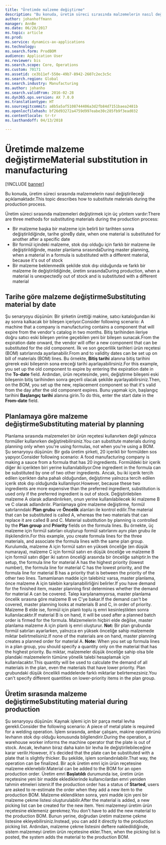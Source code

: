 ```yaml
---
title: "Üretimde malzeme değiştirme"
description: "Bu konuda, üretim süreci sırasında malzemelerin nasıl değiştirileceği açıklamaktadır."
author: johanhoffmann
manager: AnnBe
ms.date: 06/20/2017
ms.topic: article
ms.prod: 
ms.service: dynamics-ax-applications
ms.technology: 
ms.search.form: ProdBOM
audience: Application User
ms.reviewer: bis
ms.search.scope: Core, Operations
ms.custom: 70171
ms.assetid: ce3b11ef-550e-49b7-8942-2607c2ec3c5c
ms.search.region: Global
ms.search.industry: Manufacturing
ms.author: johanho
ms.search.validFrom: 2016-02-28
ms.dyn365.ops.version: AX 7.0.0
ms.translationtype: HT
ms.sourcegitcommit: a8b5a5af5108744406a3d2fb84d7151baea2481b
ms.openlocfilehash: bf26d93272a4759d997eabe30c285fb9f3ead032
ms.contentlocale: tr-tr
ms.lasthandoff: 04/13/2018

---
```


# <a name="material-substitution-in-manufacturing"></a><span data-ttu-id="cb810-103">Üretimde malzeme değiştirme</span><span class="sxs-lookup"><span data-stu-id="cb810-103">Material substitution in manufacturing</span></span>

[!INCLUDE [banner](../includes/banner.md)]

<span data-ttu-id="cb810-104">Bu konuda, üretim süreci sırasında malzemelerin nasıl değiştirileceği açıklamaktadır.</span><span class="sxs-lookup"><span data-stu-id="cb810-104">This topic describes how to substitute materials during the production process.</span></span> 

<span data-ttu-id="cb810-105">Üretim süreci sırasında malzemeleri değiştirmek için üç yöntem vardır:</span><span class="sxs-lookup"><span data-stu-id="cb810-105">There are three methods for substituting materials during the production process:</span></span>

-   <span data-ttu-id="cb810-106">Bir malzeme başka bir malzeme için belirli bir tarihten sonra değiştirildiğinde, tarihe göre</span><span class="sxs-lookup"><span data-stu-id="cb810-106">By date, when one material is substituted for another after a specific date</span></span>
-   <span data-ttu-id="cb810-107">Bir formül içindeki malzeme, stok dışı olduğu için farklı bir malzeme ile değiştirildiğinde, master planlama sırasında</span><span class="sxs-lookup"><span data-stu-id="cb810-107">During master planning, when a material in a formula is substituted with a different material, because it's out of stock</span></span>
-   <span data-ttu-id="cb810-108">Bir malzeme beklenmedik şekilde stok dışı olduğunda ve farklı bir malzeme ile değiştirildiğinde, üretim sırasında</span><span class="sxs-lookup"><span data-stu-id="cb810-108">During production, when a material is unexpectedly out of stock and is substituted with a different material</span></span>

## <a name="substituting-material-by-date"></a><span data-ttu-id="cb810-109">Tarihe göre malzeme değiştirme</span><span class="sxs-lookup"><span data-stu-id="cb810-109">Substituting material by date</span></span>
<span data-ttu-id="cb810-110">Şu senaryoyu düşünün: Bir şirketin ürettiği makine, satıcı kataloğundan iki ay sonra kalkacak bir bileşen içeriyor.</span><span class="sxs-lookup"><span data-stu-id="cb810-110">Consider following scenario: A machine that a company is manufacturing contains a component that will expire from the vendor's catalog in two months.</span></span> <span data-ttu-id="cb810-111">Bitiş tarihinden ileriye doğru satıcı eski bileşen yerine geçebilen yeni bir bileşen sunacak.</span><span class="sxs-lookup"><span data-stu-id="cb810-111">From the expiration date onward, the vendor will offer a new component that can be substituted for the old component.</span></span> <span data-ttu-id="cb810-112">İlk ve son geçerlilik tarihleri ürün reçetesi (BOM) satırlarında ayarlanabilir.</span><span class="sxs-lookup"><span data-stu-id="cb810-112">From and to validity dates can be set up on bill of materials (BOM) lines.</span></span> <span data-ttu-id="cb810-113">Bu örnekte, **Bitiş tarihi** alanına bitiş tarihini girerek eski bileşenin sona ereceği tarihi ayarlayabilirsiniz.</span><span class="sxs-lookup"><span data-stu-id="cb810-113">For this example, you set up the old component to expire by entering the expiration date in the **To-date** field.</span></span> <span data-ttu-id="cb810-114">Ardından, ürün reçetesinde, yeni, değiştirme bileşeni eski bileşenin bitiş tarihinden sonra geçerli olacak şekilde ayarlayabilirsiniz.</span><span class="sxs-lookup"><span data-stu-id="cb810-114">Then, on the BOM, you set up the new, replacement component so that it's valid from the day after the old component expires.</span></span> <span data-ttu-id="cb810-115">Bunu yapmak için, başlangıç tarihini **Başlangıç tarihi** alanına girin.</span><span class="sxs-lookup"><span data-stu-id="cb810-115">To do this, enter the start date in the **From-date** field.</span></span>

## <a name="substituting-material-by-planning"></a><span data-ttu-id="cb810-116">Planlamaya göre malzeme değiştirme</span><span class="sxs-lookup"><span data-stu-id="cb810-116">Substituting material by planning</span></span>
<span data-ttu-id="cb810-117">Planlama sırasında malzemeleri bir ürün reçetesi kullanırken değil yalnızca formüller kullanırken değiştirebilirsiniz.</span><span class="sxs-lookup"><span data-stu-id="cb810-117">You can substitute materials during planning only when you're using formulas, not when you're using a BOM.</span></span> <span data-ttu-id="cb810-118">Şu senaryoyu düşünün: Bir gıda üretim şirketi, 20 içerikli bir formülden sos yapıyor.</span><span class="sxs-lookup"><span data-stu-id="cb810-118">Consider following scenario: A food manufacturing company is making a sauce from a formula that has 20 ingredients.</span></span> <span data-ttu-id="cb810-119">Formüldeki bir içerik diğer iki içerikten biri yerine kullanılabiliyor.</span><span class="sxs-lookup"><span data-stu-id="cb810-119">One ingredient in the formula can be substituted by one of two other ingredients.</span></span> <span data-ttu-id="cb810-120">Ancak, bu iki içerik tercih edilen içerikten daha pahalı olduğundan, değiştirme yalnızca tercih edilen içerik stok dışı olduğunda kullanılıyor.</span><span class="sxs-lookup"><span data-stu-id="cb810-120">However, because these two ingredients are more expensive than the preferred ingredient, substitution is used only if the preferred ingredient is out of stock.</span></span> <span data-ttu-id="cb810-121">Değiştirilebilen malzeme A olarak adlandırılırken, onun yerine kullanılabilecek iki malzeme B ve C olarak adlandırılır. Planlamaya göre malzeme değiştirme, formül satırlarındaki **Plan grubu** ve **Öncelik** alanları ile kontrol edilir.</span><span class="sxs-lookup"><span data-stu-id="cb810-121">The material that can be substituted is called A, whereas the two materials that can replace it are called B and C. Material substitution by planning is controlled by the **Plan group** and **Priority** fields on the formula lines.</span></span> <span data-ttu-id="cb810-122">Bu örnekte, üç malzeme için formül satırları oluşturup formül satırlarını aynı plan grubu ile ilişkilendirin.</span><span class="sxs-lookup"><span data-stu-id="cb810-122">For this example, you create formula lines for the three materials, and associate the formula lines with the same plan group.</span></span> <span data-ttu-id="cb810-123">Kurulumda, malzeme A için formül satırı en yüksek önceliğe (en düşük numaraya), malzeme C için formül satırı en düşük önceliğe ve malzeme B için formül satırı diğer iki satırın önceliği arasında bir önceliğe sahiptir.</span><span class="sxs-lookup"><span data-stu-id="cb810-123">In the setup, the formula line for material A has the highest priority (lowest number), the formula line for material C has the lowest priority, and the formula line for material B has a priority that is between the priority of the other two lines.</span></span> <span data-ttu-id="cb810-124">Tamamlanan madde için talebiniz varsa, master planlama, önce malzeme A için talebin karşılanabilirliğini belirler.</span><span class="sxs-lookup"><span data-stu-id="cb810-124">If you have demand for the finished item, master planning first determines whether the demand for material A can be covered.</span></span> <span data-ttu-id="cb810-125">Talep karşılanamıyorsa, master planlama öncelik sırasına göre malzeme B ve C'ye bakar.</span><span class="sxs-lookup"><span data-stu-id="cb810-125">If the demand can't be covered, master planning looks at materials B and C, in order of priority.</span></span> <span data-ttu-id="cb810-126">Malzeme B elde ise, formül için planlı toplu iş emri kesinleştikten sonra kullanılacaktır.</span><span class="sxs-lookup"><span data-stu-id="cb810-126">If material B is on hand, it will be used after a planned batch order is firmed for the formula.</span></span> <span data-ttu-id="cb810-127">Malzemelerin hiçbiri elde değilse, master planlama malzeme A için planlı iş emri oluşturur. **Not:** Bir plan grubunda formül satırları ayarlarken, yalnızca en yüksek önceliğe sahip malzemede miktar belirtmelisiniz.</span><span class="sxs-lookup"><span data-stu-id="cb810-127">If none of the materials are on hand, master planning creates a planned order for material A. **Note:** When you set up formula lines in a plan group, you should specify a quantity only on the material that has the highest priority.</span></span> <span data-ttu-id="cb810-128">Bu miktar, malzemeler düşük önceliğe sahip olsa bile plandaki malzemelerin tümüne yönelik talebi hesaplamak için kullanılacaktır.</span><span class="sxs-lookup"><span data-stu-id="cb810-128">This quantity will be used to calculate the demand of all materials in the plan, even the materials that have lower priority.</span></span> <span data-ttu-id="cb810-129">Plan grubundaki düşük öncelikli maddelerde farklı miktarlar belirtemezsiniz.</span><span class="sxs-lookup"><span data-stu-id="cb810-129">You can't specify different quantities on lower-priority items in the plan group.</span></span>

## <a name="substituting-material-during-production"></a><span data-ttu-id="cb810-130">Üretim sırasında malzeme değiştirme</span><span class="sxs-lookup"><span data-stu-id="cb810-130">Substituting material during production</span></span>
<span data-ttu-id="cb810-131">Şu senaryoyu düşünün: Kaynak işlemi için bir parça metal levha gerekli.</span><span class="sxs-lookup"><span data-stu-id="cb810-131">Consider the following scenario: A piece of metal plate is required for a welding operation.</span></span> <span data-ttu-id="cb810-132">İşlem sırasında, ambar çalışanı, makine operatörünü levhanın stok dışı olduğu konusunda bilgilendirir.</span><span class="sxs-lookup"><span data-stu-id="cb810-132">During the operation, a warehouse worker informs the machine operator that the plate is out of stock.</span></span> <span data-ttu-id="cb810-133">Ancak, levhanın biraz daha kalın bir levha ile değiştirilebileceğine karar verilir.</span><span class="sxs-lookup"><span data-stu-id="cb810-133">However, it's decided that the plate can be substituted with a plate that is slightly thicker.</span></span> <span data-ttu-id="cb810-134">Bu şekilde, işlem sonlandırılabilir.</span><span class="sxs-lookup"><span data-stu-id="cb810-134">That way, the operation can be finalized.</span></span> <span data-ttu-id="cb810-135">Bir açık üretim emri için ürün reçetesine malzeme eklenebilir.</span><span class="sxs-lookup"><span data-stu-id="cb810-135">Material can be added to the BOM for an open production order.</span></span> <span data-ttu-id="cb810-136">Üretim emri **Başlatıldı** durumunda ise, üretim ürün reçetesine yeni bir madde eklediklerinde kullanıcılardan emri yeniden tahmin etmeleri istenir.</span><span class="sxs-lookup"><span data-stu-id="cb810-136">If the production order has a status of **Started**, users are asked to re-estimate the order when they add a new item to the production BOM.</span></span> <span data-ttu-id="cb810-137">Malzeme eklendikten sonra, yeni madde için yeni bir malzeme çekme listesi oluşturulabilir.</span><span class="sxs-lookup"><span data-stu-id="cb810-137">After the material is added, a new picking list can be created for the new item.</span></span> <span data-ttu-id="cb810-138">Yeni malzemeyi üretim ürün reçetesine eklemeniz gerekmez.</span><span class="sxs-lookup"><span data-stu-id="cb810-138">You don't have to add the new material to the production BOM.</span></span> <span data-ttu-id="cb810-139">Bunun yerine, doğrudan üretim malzeme çekme listesine ekleyebilirsiniz.</span><span class="sxs-lookup"><span data-stu-id="cb810-139">Instead, you can add it directly to the production picking list.</span></span> <span data-ttu-id="cb810-140">Ardından, malzeme çekme listesini deftere nakledildiğinde, sistem malzemeyi üretim ürün reçetesine ekler.</span><span class="sxs-lookup"><span data-stu-id="cb810-140">Then, when the picking list is posted, the system adds the material to the production BOM.</span></span>





